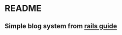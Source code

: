 # README

## Simple blog system from [rails guide](http://guides.rubyonrails.org/getting_started.html)
